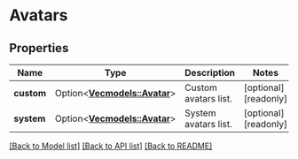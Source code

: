 # Avatars

## Properties

Name | Type | Description | Notes
------------ | ------------- | ------------- | -------------
**custom** | Option<[**Vec<models::Avatar>**](Avatar.md)> | Custom avatars list. | [optional][readonly]
**system** | Option<[**Vec<models::Avatar>**](Avatar.md)> | System avatars list. | [optional][readonly]

[[Back to Model list]](../README.md#documentation-for-models) [[Back to API list]](../README.md#documentation-for-api-endpoints) [[Back to README]](../README.md)


